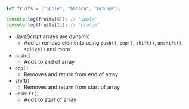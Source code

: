 ```js
let fruits = ["apple", "banana", "orange"];
```
```js
console.log(fruits[0]); // "apple"
console.log(fruits[2]); // "orange"
```
- JavaScript arrays are dynamic 
	- Add or remove elements using `push()`, `pop()`, `shift()`, `unshift()`, `splice()` and more
- `push()`
	- Adds to end of array
- `pop()`
	- Removes and return from end of array
- shift()
	- Removes and return from start of array
- `unshift()`
	- Adds to start of array